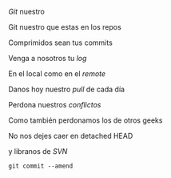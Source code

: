 <p><em>Git</em> nuestro <br/>

Git nuestro que estas en los repos<br />

Comprimidos sean tus commits</em><br /> 

Venga a nosotros tu <em>log</em><br /> 

En el local como en el <em>remote</em><br /> 

Danos hoy nuestro <em>pull</em> de cada día<br />

Perdona nuestros <em>conflictos</em><br />

Como también perdonamos los de otros geeks<br />

No nos dejes caer en detached HEAD</em><br />

y libranos de <em>SVN</em><br />

<code>git commit --amend</code></p> 
